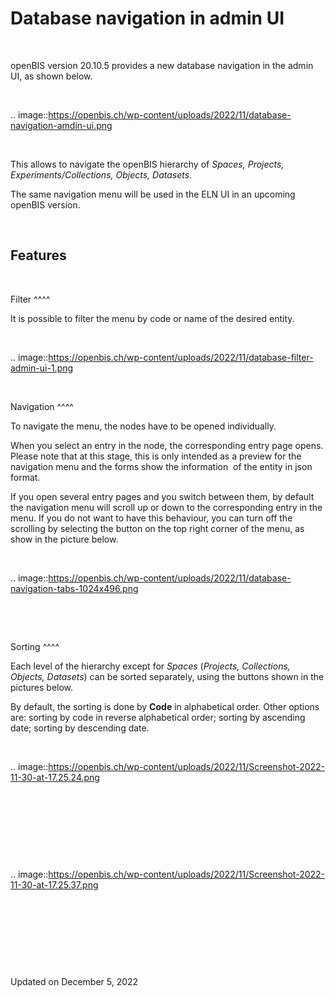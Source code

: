 Database navigation in admin UI
===============================

<a href="#" class="wedocs-print-article wedocs-hide-print wedocs-hide-mobile" title="Print this article"><em></em></a>

 

openBIS version 20.10.5 provides a new database navigation in the admin
UI, as shown below.

 

.. image::https://openbis.ch/wp-content/uploads/2022/11/database-navigation-amdin-ui.png

 

This allows to navigate the openBIS hierarchy of *Spaces, Projects,
Experiments/Collections, Objects, Datasets*.

The same navigation menu will be used in the ELN UI in an upcoming
openBIS version.

 

Features
----

 

Filter
^^^^

It is possible to filter the menu by code or name of the desired entity.

 

.. image::https://openbis.ch/wp-content/uploads/2022/11/database-filter-admin-ui-1.png

 

Navigation
^^^^

To navigate the menu, the nodes have to be opened individually.

When you select an entry in the node, the corresponding entry page
opens. Please note that at this stage, this is only intended as a
preview for the navigation menu and the forms show the information  of
the entity in json format.

If you open several entry pages and you switch between them, by default
the navigation menu will scroll up or down to the corresponding entry in
the menu. If you do not want to have this behaviour, you can turn off
the scrolling by selecting the button on the top right corner of the
menu, as show in the picture below.

 

.. image::https://openbis.ch/wp-content/uploads/2022/11/database-navigation-tabs-1024x496.png

 

 

Sorting
^^^^

Each level of the hierarchy except for *Spaces* (*Projects, Collections,
Objects, Datasets*) can be sorted separately, using the buttons shown in
the pictures below.

By default, the sorting is done by **Code** in alphabetical order. Other
options are: sorting by code in reverse alphabetical order; sorting by
ascending date; sorting by descending date.

 

.. image::https://openbis.ch/wp-content/uploads/2022/11/Screenshot-2022-11-30-at-17.25.24.png

 

 

 

 

.. image::https://openbis.ch/wp-content/uploads/2022/11/Screenshot-2022-11-30-at-17.25.37.png

 

 

 

 

Updated on December 5, 2022
